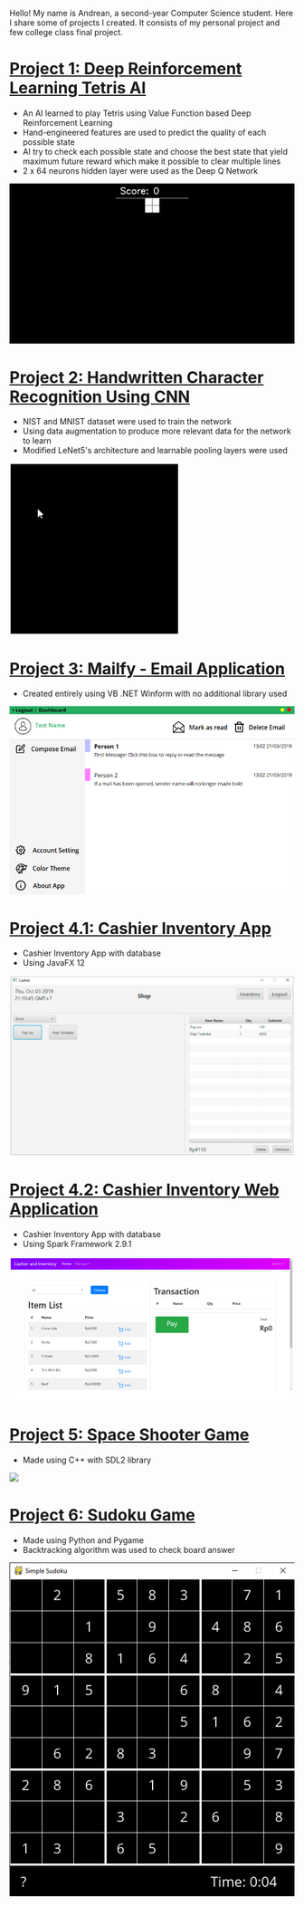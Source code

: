 Hello! My name is Andrean, a second-year Computer Science student. Here I share some of projects I created. It consists of my personal project and few college class final project.

# [Project 1: Deep Reinforcement Learning Tetris AI](https://github.com/andreanlay/tetris-ai-deep-reinforcement-learning)
* An AI learned to play Tetris using Value Function based Deep Reinforcement Learning
* Hand-engineered features are used to predict the quality of each possible state
* AI try to check each possible state and choose the best state that yield maximum future reward which make it possible to clear multiple lines
* 2 x 64 neurons hidden layer were used as the Deep Q Network

![](img/tetris.gif)

# [Project 2: Handwritten Character Recognition Using CNN](https://github.com/andreanlay/handwritten-character-recognition-deep-learning)
* NIST and MNIST dataset were used to train the network
* Using data augmentation to produce more relevant data for the network to learn
* Modified LeNet5's architecture and learnable pooling layers were used  

![](img/cnn_demo.gif)  

# [Project 3: Mailfy - Email Application](https://github.com/andreanlay/mailfy-email-app)
* Created entirely using VB .NET Winform with no additional library used

![](img/mailfy.PNG)

# [Project 4.1: Cashier Inventory App](https://github.com/andreanlay/cashier-inventory-javafx)
* Cashier Inventory App with database  
* Using JavaFX 12

![](img/cashier_inventory_javafx.PNG)

# [Project 4.2: Cashier Inventory Web Application](https://github.com/andreanlay/cashier-inventory-web-spark-java)
* Cashier Inventory App with database
* Using Spark Framework 2.9.1

![](img/cashier_inventory_spark.PNG)

# [Project 5: Space Shooter Game](https://github.com/andreanlay/space-shooter-sdl2)
* Made using C++ with SDL2 library

![](img/space_shooter_sdl2.gif)

# [Project 6: Sudoku Game](https://github.com/andreanlay/simple-sudoku-pygame)
* Made using Python and Pygame
* Backtracking algorithm was used to check board answer

![](img/sudoku.PNG)
